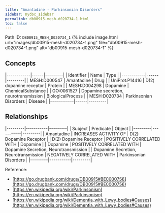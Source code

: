 ```yaml
---
title: "Amantadine - Parkinsonian Disorders"
sidebar: mydoc_sidebar
permalink: db00915-mesh-d020734-1.html
toc: false 
---
```



Path ID: `DB00915_MESH_D020734_1`
{% include image.html url="images/db00915-mesh-d020734-1.png" file="db00915-mesh-d020734-1.png" alt="db00915-mesh-d020734-1" %}

## Concepts

|------------|------|---------|
| Identifier | Name | Type    |
|------------|------|---------|
| MESH:D000547 | Amantadine | Drug |
| UniProt:P14416 | D(2) dopamine receptor | Protein |
| MESH:D004298 | Dopamine | ChemicalSubstance |
| GO:0061527 | Dopamine secretion, neurotransmission | BiologicalProcess |
| MESH:D020734 | Parkinsonian Disorders | Disease |
|------------|------|---------|

## Relationships

|---------|-----------|---------|
| Subject | Predicate | Object  |
|---------|-----------|---------|
| Amantadine | INCREASES ACTIVITY OF | D(2) Dopamine Receptor |
| D(2) Dopamine Receptor | POSITIVELY CORRELATED WITH | Dopamine |
| Dopamine | POSITIVELY CORRELATED WITH | Dopamine Secretion, Neurotransmission |
| Dopamine Secretion, Neurotransmission | NEGATIVELY CORRELATED WITH | Parkinsonian Disorders |
|---------|-----------|---------|

Reference: 
  - [https://go.drugbank.com/drugs/DB00915#BE0000756](https://go.drugbank.com/drugs/DB00915#BE0000756)
  - [https://en.wikipedia.org/wiki/Parkinsonism](https://en.wikipedia.org/wiki/Parkinsonism)
  - [https://en.wikipedia.org/wiki/Dementia_with_Lewy_bodies#Causes](https://en.wikipedia.org/wiki/Dementia_with_Lewy_bodies#Causes)
